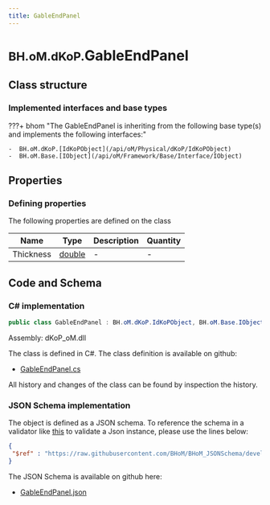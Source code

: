 ```yaml
---
title: GableEndPanel
---
```


# <small>BH.oM.dKoP.</small>**GableEndPanel**



## Class structure

### Implemented interfaces and base types

???+ bhom "The GableEndPanel is inheriting from the following base type(s) and implements the following interfaces:"

    -  BH.oM.dKoP.[IdKoPObject](/api/oM/Physical/dKoP/IdKoPObject)
    -  BH.oM.Base.[IObject](/api/oM/Framework/Base/Interface/IObject)


## Properties



### Defining properties

The following properties are defined on the class

| Name             | Type             | Description      | Quantity         |
|------------------|------------------|------------------|------------------|
| Thickness | [double](https://learn.microsoft.com/en-us/dotnet/api/System.Double?view=netstandard-2.0) | - | - |


## Code and Schema

### C# implementation

``` C# title="C#"
public class GableEndPanel : BH.oM.dKoP.IdKoPObject, BH.oM.Base.IObject
```

Assembly: dKoP_oM.dll

The class is defined in C#. The class definition is available on github:

- [GableEndPanel.cs](https://github.com/BHoM/dKoP_Toolkit/blob/develop/dKoP_oM/Geometry\GableEndPanel.cs)

All history and changes of the class can be found by inspection the history.
### JSON Schema implementation

The object is defined as a JSON schema. To reference the schema in a validator like [this](https://www.jsonschemavalidator.net/) to validate a Json instance, please use the lines below:

``` json title="JSON Schema"
{
 "$ref" : "https://raw.githubusercontent.com/BHoM/BHoM_JSONSchema/develop/dKoP_oM/GableEndPanel.json"
}
```

The JSON Schema is available on github here:

- [GableEndPanel.json](https://github.com/BHoM/BHoM_JSONSchema/blob/develop/dKoP_oM/GableEndPanel.json)
